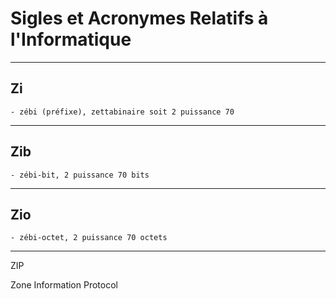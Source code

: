 # **Sigles et Acronymes Relatifs à l'Informatique**

---
## **Zi**

    - zébi (préfixe), zettabinaire soit 2 puissance 70
---
## **Zib**

    - zébi-bit, 2 puissance 70 bits
---
## **Zio**

    - zébi-octet, 2 puissance 70 octets
---
ZIP

Zone Information Protocol